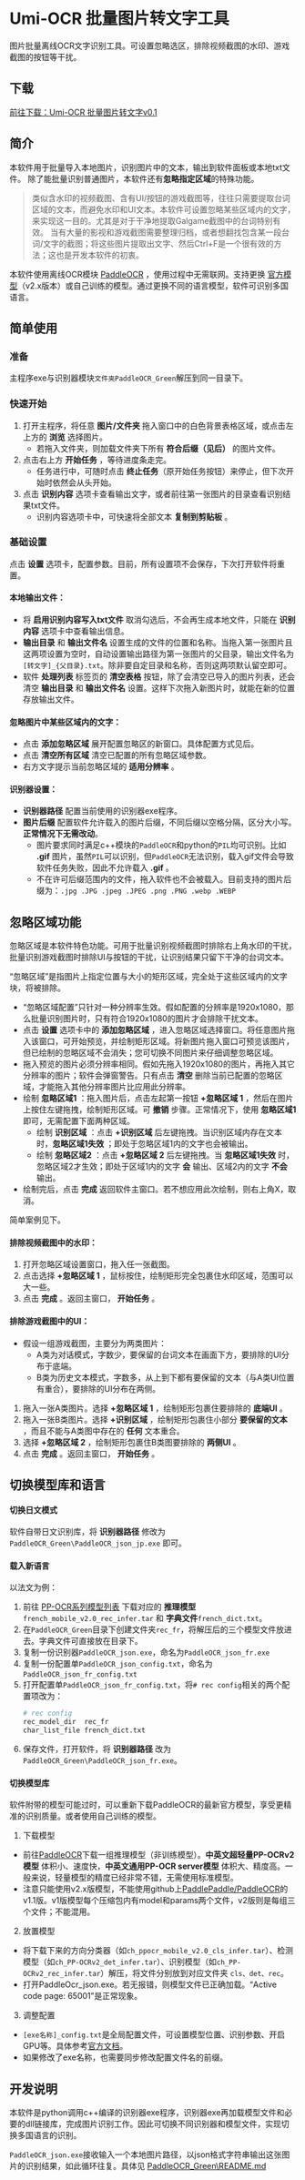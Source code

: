 # Umi-OCR 批量图片转文字工具

图片批量离线OCR文字识别工具。可设置忽略选区，排除视频截图的水印、游戏截图的按钮等干扰。

## 下载

[前往下载：Umi-OCR 批量图片转文字v0.1](https://github.com/hiroi-sora/Umi-OCR/releases/tag/v0.1)

## 简介

本软件用于批量导入本地图片，识别图片中的文本，输出到软件面板或本地txt文件。
除了能批量识别普通图片，本软件还有**忽略指定区域**的特殊功能。

> 类似含水印的视频截图、含有UI/按钮的游戏截图等，往往只需要提取台词区域的文本，而避免水印和UI文本。本软件可设置忽略某些区域内的文字，来实现这一目的。尤其是对于干净地提取Galgame截图中的台词特别有效。
> 当有大量的影视和游戏截图需要整理归档，或者想翻找包含某一段台词/文字的截图；将这些图片提取出文字、然后Ctrl+F是一个很有效的方法；这也是开发本软件的初衷。

本软件使用离线OCR模块 [PaddleOCR](https://github.com/PaddlePaddle/PaddleOCR) ，使用过程中无需联网。支持更换 [官方模型](https://gitee.com/paddlepaddle/PaddleOCR#pp-ocr%E7%B3%BB%E5%88%97%E6%A8%A1%E5%9E%8B%E5%88%97%E8%A1%A8%E6%9B%B4%E6%96%B0%E4%B8%AD)（v2.x版本）或自己训练的模型。通过更换不同的语言模型，软件可识别多国语言。

## 简单使用

### 准备

主程序exe与识别器模块`文件夹PaddleOCR_Green`解压到同一目录下。

### 快速开始

1. 打开主程序，将任意 **图片/文件夹** 拖入窗口中的白色背景表格区域，或点击左上方的 **浏览** 选择图片。
   - 若拖入文件夹，则加载文件夹下所有 **符合后缀（见后）** 的图片文件。
2. 点击右上方 **开始任务** ，等待进度条走完。
   - 任务进行中，可随时点击 **终止任务**（原开始任务按钮）来停止，但下次开始时依然会从头开始。
3. 点击 **识别内容** 选项卡查看输出文字，或者前往第一张图片的目录查看识别结果txt文件。
   - 识别内容选项卡中，可快速将全部文本 **复制到剪贴板** 。

### 基础设置

点击 **设置** 选项卡，配置参数。目前，所有设置项不会保存，下次打开软件将重置。

#### 本地输出文件：
- 将 **启用识别内容写入txt文件** 取消勾选后，不会再生成本地文件，只能在 **识别内容** 选项卡中查看输出信息。
- **输出目录** 和 **输出文件名** 设置生成的文件的位置和名称。当拖入第一张图片且这两项设置为空时，自动设置输出路径为第一张图片的父目录，输出文件名为 `[转文字]_{父目录}.txt`。除非要自定目录和名称，否则这两项默认留空即可。
- 软件 **处理列表** 标签页的 **清空表格** 按钮，除了会清空已导入的图片列表，还会清空 **输出目录** 和 **输出文件名** 设置。这样下次拖入新图片时，就能在新的位置存放输出文件。

#### 忽略图片中某些区域内的文字：
- 点击 **添加忽略区域** 展开配置忽略区的新窗口。具体配置方式见后。
- 点击 **清空所有区域** 清空已配置的所有忽略区域参数。
- 右方文字提示当前忽略区域的 **适用分辨率** 。

#### 识别器设置：

- **识别器路径** 配置当前使用的识别器exe程序。
- **图片后缀** 配置软件允许载入的图片后缀，不同后缀以空格分隔，区分大小写。**正常情况下无需改动**。
  - 图片要求同时满足c++模块的`PaddleOCR`和python的`PIL`均可识别。比如 **.gif** 图片，虽然`PIL`可以识别，但`PaddleOCR`无法识别，载入gif文件会导致软件任务失败，因此不允许载入 **.gif** 。
  - 不在许可后缀范围内的文件，拖入软件也不会被载入。目前支持的图片后缀为：`.jpg .JPG .jpeg .JPEG .png .PNG .webp .WEBP`

## 忽略区域功能

忽略区域是本软件特色功能。可用于批量识别视频截图时排除右上角水印的干扰，批量识别游戏截图时排除UI与按钮的干扰，让识别结果只留下干净的台词文本。

“忽略区域”是指图片上指定位置与大小的矩形区域，完全处于这些区域内的文字块，将被排除。

- “忽略区域配置”只针对一种分辨率生效。假如配置的分辨率是1920x1080，那么批量识别图片时，只有符合1920x1080的图片才会排除干扰文本。
- 点击 **设置** 选项卡中的 **添加忽略区域** ，进入忽略区域选择窗口。将任意图片拖入该窗口，可开始预览，并绘制矩形区域。将新图片拖入窗口可预览该图片，但已绘制的忽略区域不会消失；您可切换不同图片来仔细调整忽略区域。
- 拖入预览的图片必须分辨率相同。假如先拖入1920x1080的图片，再拖入其它分辨率的图片；软件会弹窗警告。只有点击 **清空** 删除当前已配置的忽略区域，才能拖入其他分辨率图片比应用此分辨率。
- 绘制 **忽略区域1** ：拖入图片后，点击左起第一按钮 **+忽略区域 1** ，然后在图片上按住左键拖拽，绘制矩形区域。可 **撤销** 步骤。正常情况下，使用 **忽略区域1** 即可，无需配置下面两种区域。
  - 绘制 **识别区域** ：点击 **+识别区域** 后左键拖拽。当识别区域内存在文本时，**忽略区域1失效** ；即处于忽略区域1内的文字也会被输出。
  - 绘制 **忽略区域2** ：点击 **+忽略区域 2** 后左键拖拽。当 **忽略区域1失效** 时，忽略区域2才生效；即处于区域1内的文字 **会** 输出、区域2内的文字 **不会** 输出。
- 绘制完后，点击 **完成** 返回软件主窗口。若不想应用此次绘制，则右上角X，取消。

简单案例见下。

#### 排除视频截图中的水印：

1. 打开忽略区域设置窗口，拖入任一张截图。
2. 点击选择 **+忽略区域 1** ，鼠标按住，绘制矩形完全包裹住水印区域，范围可以大一些。
3. 点击 **完成** 。返回主窗口， **开始任务** 。

#### 排除游戏截图中的UI：

- 假设一组游戏截图，主要分为两类图片：
  - A类为对话模式，字数少，要保留的台词文本在画面下方，要排除的UI分布于底端。
  - B类为历史文本模式，字数多，从上到下都有要保留的文本（与A类UI位置有重合），要排除的UI分布在两侧。
1. 拖入一张A类图片。选择 **+忽略区域 1** ，绘制矩形包裹住要排除的 **底端UI** 。
2. 拖入一张B类图片。选择 **+识别区域** ，绘制矩形包裹住小部分 **要保留的文本** ，而且不能与A类图中存在的 **任何** 文本重合。
3. 选择 **+忽略区域 2** ，绘制矩形包裹住B类图要排除的 **两侧UI** 。
4. 点击 **完成** 。返回主窗口， **开始任务** 。

## 切换模型库和语言

#### 切换日文模式

软件自带日文识别库，将 **识别器路径** 修改为 `PaddleOCR_Green\PaddleOCR_json_jp.exe` 即可。

#### 载入新语言

以法文为例：

1. 前往 [PP-OCR系列模型列表](https://gitee.com/paddlepaddle/PaddleOCR/blob/release/2.4/doc/doc_ch/models_list.md) 下载对应的 **推理模型**`french_mobile_v2.0_rec_infer.tar` 和 **字典文件**`french_dict.txt`。
2. 在`PaddleOCR_Green`目录下创建文件夹`rec_fr`，将解压后的三个模型文件放进去。字典文件可直接放在目录下。
3. 复制一份识别器`PaddleOCR_json.exe`，命名为`PaddleOCR_json_fr.exe`
4. 复制一份配置单`PaddleOCR_json_config.txt`，命名为`PaddleOCR_json_fr_config.txt`
5. 打开配置单`PaddleOCR_json_fr_config.txt`，将`# rec config`相关的两个配置项改为：
    ```sh
    # rec config
    rec_model_dir  rec_fr
    char_list_file french_dict.txt
    ```
6. 保存文件，打开软件，将 **识别器路径** 改为 `PaddleOCR_Green\PaddleOCR_json_fr.exe`。

#### 切换模型库

软件附带的模型可能过时，可以重新下载PaddleOCR的最新官方模型，享受更精准的识别质量。或者使用自己训练的模型。

1. 下载模型
 - 前往[PaddleOCR](https://gitee.com/paddlepaddle/PaddleOCR)下载一组推理模型（非训练模型）。**中英文超轻量PP-OCRv2模型** 体积小、速度快，**中英文通用PP-OCR server模型** 体积大、精度高。一般来说，轻量模型的精度已经非常不错，无需使用标准模型。
 - 注意只能使用v2.x版模型，不能使用github上[PaddlePaddle/PaddleOCR](https://github.com/PaddlePaddle/PaddleOCR)的v1.1版。v1版模型每个压缩包内有model和params两个文件，v2版则是每组三个文件；不能混用。

2. 放置模型
- 将下载下来的方向分类器（如`ch_ppocr_mobile_v2.0_cls_infer.tar`）、检测模型（如`ch_PP-OCRv2_det_infer.tar`）、识别模型（如`ch_PP-OCRv2_rec_infer.tar`）解压，将文件分别放到对应文件夹 `cls、det、rec`。
- 打开PaddleOcr_json.exe。若无报错，则模型文件已正确加载。“Active code page: 65001”是正常现象。

3. 调整配置
- `[exe名称]_config.txt`是全局配置文件，可设置模型位置、识别参数、开启GPU等。具体参考[官方文档](https://gitee.com/paddlepaddle/PaddleOCR/blob/release/2.4/doc/doc_ch/config.md)。
- 如果修改了exe名称，也需要同步修改配置文件名的前缀。

## 开发说明

本软件是python调用c++编译的识别器exe程序，识别器exe再加载模型文件和必要的dll链接库，完成图片识别工作。因此可切换不同识别器和模型文件，实现切换多国语言的识别。

`PaddleOCR_json.exe`接收输入一个本地图片路径，以json格式字符串输出这张图片的识别结果，如此循环往复。具体见 [PaddleOCR_Green\README.md](PaddleOCR_Green\README.md)
